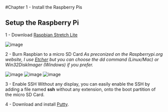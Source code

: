 #Chapter 1 - Install the Raspberry Pis

## Setup the Raspberry Pi

1 - Download [Raspbian Stretch Lite](https://www.raspberrypi.org/downloads/raspbian/)

![image](https://github.com/estelle-a/ServerlessConf2018-Workshop-OpenFaas/blob/master/images/01-001.jpg)

2 - Burn Raspbian to a micro SD Card
_As preconized on the Raspberrypi.org website, I use [Etcher](https://etcher.io/) but you can choose the dd command (Linux/Mac) or Win32DiskImager (Windows) if you prefer._

![image](https://github.com/estelle-a/ServerlessConf2018-Workshop-OpenFaas/blob/master/images/01-002.jpg)
![image](https://github.com/estelle-a/ServerlessConf2018-Workshop-OpenFaas/blob/master/images/01-003.jpg)
![image](https://github.com/estelle-a/ServerlessConf2018-Workshop-OpenFaas/blob/master/images/01-004.jpg)

3 - Enable SSH
Without any display, you can easily enable the SSH by adding a file named **ssh** without any extension, onto the boot partition of the micro SD Card.

4 - Download and install [Putty](https://www.putty.org/).
